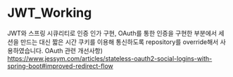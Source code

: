 # JWT_Working

JWT와 스프링 시큐리티로 인증 인가 구현, OAuth를 통한 인증을 구현한 부분에서 세션을 만드는 대신 짧은 시간 쿠키를 이용해 통신하도록 repository를 override해서 사용하였습니다.
OAuth 관련 개선사항) https://www.jessym.com/articles/stateless-oauth2-social-logins-with-spring-boot#improved-redirect-flow 
